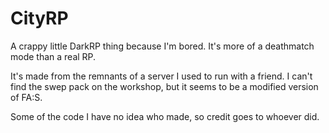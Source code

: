 # CityRP

A crappy little DarkRP thing because I'm bored. It's more of a deathmatch mode than a real RP.

It's made from the remnants of a server I used to run with a friend.
I can't find the swep pack on the workshop, but it seems to be a modified version of FA:S.

Some of the code I have no idea who made, so credit goes to whoever did.
